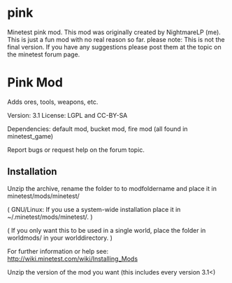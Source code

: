 # pink
Minetest pink mod.
This mod was originally created by NightmareLP (me). This is just a fun mod with no real reason so far.
please note: This is not the final version. If you have any suggestions please post them at the topic on the minetest forum page.

Pink Mod
====================

Adds ores, tools, weapons, etc.

Version: 3.1
License: LGPL and CC-BY-SA

Dependencies: default mod, bucket mod, fire mod (all found in minetest_game)

Report bugs or request help on the forum topic.

Installation
------------

Unzip the archive, rename the folder to to modfoldername and
place it in minetest/mods/minetest/

(  GNU/Linux: If you use a system-wide installation place
	it in ~/.minetest/mods/minetest/.  )

(  If you only want this to be used in a single world, place
	the folder in worldmods/ in your worlddirectory.  )

For further information or help see:
http://wiki.minetest.com/wiki/Installing_Mods

Unzip the version of the mod you want (this includes every version 3.1<)
